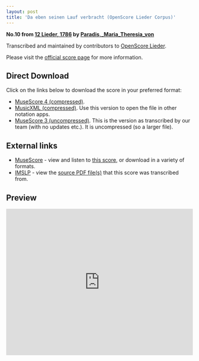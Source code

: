 ```yaml
---
layout: post
title: 'Da eben seinen Lauf verbracht (OpenScore Lieder Corpus)'
---
```


__No.10 from [12 Lieder, 1786](https://fourscoreandmore.org/openscore/lieder/Paradis,_Maria_Theresia_von/12_Lieder,_1786/) by [Paradis,_Maria_Theresia_von](https://fourscoreandmore.org/openscore/lieder/Paradis,_Maria_Theresia_von)__

Transcribed and maintained by contributors to [OpenScore Lieder].

Please visit the [official score page] for more information.

[official score page]: https://musescore.com/openscore-lieder-corpus/scores/5994814
[OpenScore Lieder]: https://musescore.com/openscore-lieder-corpus

## Direct Download

Click on the links below to download the score in your preferred format:
- [MuseScore 4 (compressed)](https://github.com/openscore/lieder/blob/main/scores/Paradis,_Maria_Theresia_von/12_Lieder,_1786/10_Da_eben_seinen_Lauf_verbracht/lc5994814.mscz?raw=true).
- [MusicXML (compressed)](https://github.com/openscore/lieder/blob/main/scores/Paradis,_Maria_Theresia_von/12_Lieder,_1786/10_Da_eben_seinen_Lauf_verbracht/lc5994814.mxl?raw=true). Use this version to open the file in other notation apps.
- [MuseScore 3 (uncompressed)](https://github.com/openscore/lieder/blob/main/scores/Paradis,_Maria_Theresia_von/12_Lieder,_1786/10_Da_eben_seinen_Lauf_verbracht/lc5994814.mscx?raw=true). This is the version as transcribed by our team (with no updates etc.). It is uncompressed (so a larger file).

## External links

- [MuseScore] - view and listen to [this score][MuseScore], or download in a variety of formats.
- [IMSLP] - view the [source PDF file(s)][IMSLP] that this score was transcribed from.

[MuseScore]: https://musescore.com/score/5994814
[IMSLP]: https://imslp.org/wiki/Special:ReverseLookup/256073

## Preview

<iframe width="100%" height="394" src="https://musescore.com/openscore-lieder-corpus/scores/5994814/embed" frameborder="0" allowfullscreen allow="autoplay; fullscreen"></iframe>

